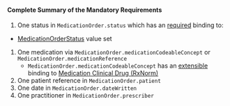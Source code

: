 #### Complete Summary of the Mandatory Requirements

1.  One status in `MedicationOrder.status` which has an [required](http://hl7.org/fhir/terminologies.html#required) binding to:
-   [MedicationOrderStatus] value set 
1.  One medication via `MedicationOrder.medicationCodeableConcept` or `MedicationOrder.medicationReference`   
     -  `MedicationOrder.medicationCodeableConcept` has an [extensible](http://hl7.org/fhir/terminologies.html#extensible) binding to [Medication Clinical Drug (RxNorm)]
1.  One patient reference in `MedicationOrder.patient`
1.  One date in `MedicationOrder.dateWritten`
1.  One practitioner in `MedicationOrder.prescriber`


  [Medication Clinical Drug (RxNorm)]: valueset-medication-codes.html
  [MedicationOrderStatus]: http://hl7.org/fhir/valueset-medication-order-status.html
[MedicationStatementStatus]: http://hl7.org/fhir/valueset-medication-statement-status.html
 
